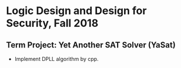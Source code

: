 # Logic Design and Design for Security, Fall 2018
## Term Project: Yet Another SAT Solver (YaSat)

* Implement DPLL algorithm by cpp.
